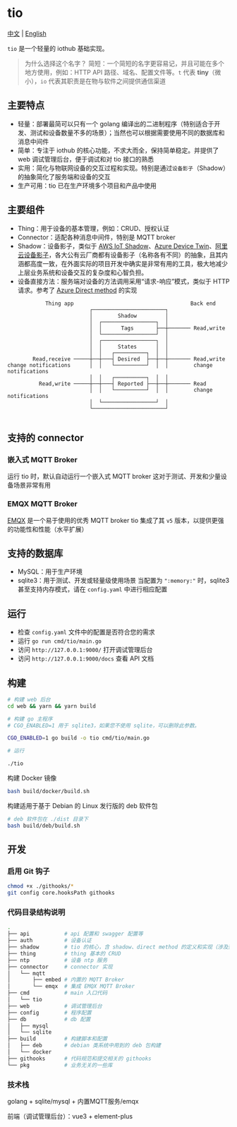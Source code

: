 # tio

[中文](README.md) | [English](README_en.md)

`tio` 是一个轻量的 iothub 基础实现。
  
>为什么选择这个名字？ 简短：一个简短的名字更容易记，并且可能在多个地方使用，例如：HTTP API 路径、域名、配置文件等。`t` 代表 **tiny**（微小），`io` 代表其职责是在物与软件之间提供通信渠道


## 主要特点

- 轻量：部署最简可以只有一个 golang 编译出的二进制程序（特别适合于开发、测试和设备数量不多的场景）；当然也可以根据需要使用不同的数据库和消息中间件
- 简单：专注于 iothub 的核心功能，不求大而全，保持简单稳定。并提供了 web 调试管理后台，便于调试和对 tio 接口的熟悉
- 实用：简化与物联网设备的交互过程和实现。特别是通过`设备影子`（Shadow）的抽象简化了服务端和设备的交互
- 生产可用：tio 已在生产环境多个项目和产品中使用

## 主要组件

- Thing：用于设备的基本管理，例如：CRUD、授权认证
- Connector：适配各种消息中间件，特别是 MQTT broker
- Shadow：设备影子，类似于 [AWS IoT Shadow](https://docs.aws.amazon.com/iot/latest/developerguide/device-shadow-document.html)、[Azure Device Twin](https://learn.microsoft.com/zh-cn/azure/iot-hub/iot-hub-devguide-device-twins)、[阿里云设备影子](https://help.aliyun.com/document_detail/53930.html)，各大公有云厂商都有设备影子（名称各有不同）的抽象，且其内涵都高度一致，在外面实际的项目开发中确实是非常有用的工具，极大地减少上层业务系统和设备交互的复杂度和心智负担。 
- 设备直接方法：服务端对设备的方法调用采用“请求-响应”模式，类似于 HTTP 请求。参考了 [Azure Direct method](https://learn.microsoft.com/zh-cn/azure/iot-hub/iot-hub-devguide-direct-methods) 的实现


```
            Thing app                                     Back end
                          ┌───────────────────────┐
                          │        Shadow         │
                          │  ┌─────────────────┐  │
                          │  │      Tags       ├──┼─────── Read,write
                          │  └─────────────────┘  │
                          │  ┌─────────────────┐  │
                          │  │     States      │  │
                          │  │   ┌──────────┐  │  │
        Read,receive ─────┼──┼───┤ Desired  ├──┼──┼─────── Read,write
change notifications      │  │   └──────────┘  │  │        change notifications
                          │  │   ┌──────────┐  │  │
          Read,write ─────┼──┼───┤ Reported ├──┼──┼─────── Read
                          │  │   └──────────┘  │  │        change notifications
                          │  └─────────────────┘  │
                          └───────────────────────┘
                          
```


## 支持的 connector

### 嵌入式 MQTT Broker

运行 tio 时，默认自动运行一个嵌入式 MQTT broker
这对于测试、开发和少量设备场景非常有用

### EMQX MQTT Broker

[EMQX](https://github.com/emqx/emqx)  是一个易于使用的优秀 MQTT broker
tio 集成了其 `v5` 版本，以提供更强的功能性和性能（水平扩展）

## 支持的数据库

- MySQL：用于生产环境
- sqlite3：用于测试、开发或轻量级使用场景
  当配置为 `":memory:"` 时，sqlite3 甚至支持内存模式，请在 `config.yaml` 中进行相应配置

## 运行

- 检查 `config.yaml` 文件中的配置是否符合您的需求
- 运行 `go run cmd/tio/main.go`
- 访问 `http://127.0.0.1:9000/` 打开调试管理后台
- 访问 `http://127.0.0.1:9000/docs` 查看 API 文档

## 构建

```bash
# 构建 web 后台
cd web && yarn && yarn build

# 构建 go 主程序
# CGO_ENABLED=1 用于 sqlite3，如果您不使用 sqlite，可以删除此参数。

CGO_ENABLED=1 go build -o tio cmd/tio/main.go

# 运行

./tio

```

构建 Docker 镜像

```bash
bash build/docker/build.sh
```

构建适用于基于 Debian 的 Linux 发行版的 deb 软件包

```bash
# deb 软件包在 ./dist 目录下
bash build/deb/build.sh
```

## 开发

### 启用 Git 钩子

```bash
chmod +x ./githooks/*
git config core.hooksPath githooks
```

### 代码目录结构说明

```bash
.
├── api           # api 配置和 swagger 配置等
├── auth          # 设备认证
├── shadow        # tio 的核心，含 shadow、direct method 的定义和实现（涉及到消息通信的部分在 connector 中)
├── thing         # thing 基本的 CRUD
├── ntp           # 设备 ntp 服务
├── connector     # connector 实现
│   └── mqtt
│       ├── embed # 内置的 MQTT Broker
│       └── emqx  # 集成 EMQX MQTT Broker
├── cmd           # main 入口代码
│   └── tio
├── web           # 调试管理后台
├── config        # 程序配置
├── db            # db 配置
│   ├── mysql
│   └── sqlite
├── build         # 构建脚本和配置
│   ├── deb       # debian 类系统中用到的 deb 包构建
│   └── docker
├── githooks      # 代码规范和提交相关的 githooks
└── pkg           # 业务无关的一些库
```

### 技术栈

golang + sqlite/mysql +  内置MQTT服务/emqx

前端（调试管理后台）：vue3 + element-plus
